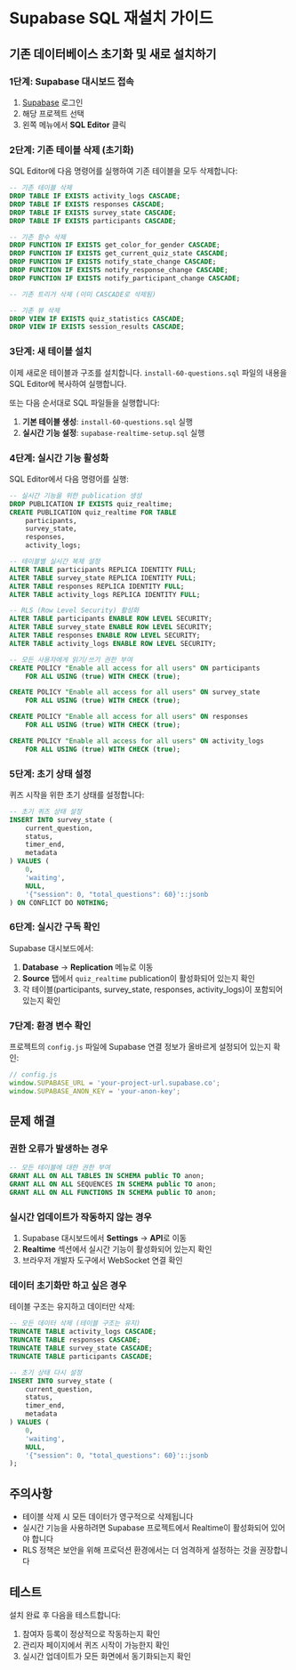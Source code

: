 # Supabase SQL 재설치 가이드

## 기존 데이터베이스 초기화 및 새로 설치하기

### 1단계: Supabase 대시보드 접속
1. [Supabase](https://app.supabase.com) 로그인
2. 해당 프로젝트 선택
3. 왼쪽 메뉴에서 **SQL Editor** 클릭

### 2단계: 기존 테이블 삭제 (초기화)
SQL Editor에 다음 명령어를 실행하여 기존 테이블을 모두 삭제합니다:

```sql
-- 기존 테이블 삭제
DROP TABLE IF EXISTS activity_logs CASCADE;
DROP TABLE IF EXISTS responses CASCADE;
DROP TABLE IF EXISTS survey_state CASCADE;
DROP TABLE IF EXISTS participants CASCADE;

-- 기존 함수 삭제
DROP FUNCTION IF EXISTS get_color_for_gender CASCADE;
DROP FUNCTION IF EXISTS get_current_quiz_state CASCADE;
DROP FUNCTION IF EXISTS notify_state_change CASCADE;
DROP FUNCTION IF EXISTS notify_response_change CASCADE;
DROP FUNCTION IF EXISTS notify_participant_change CASCADE;

-- 기존 트리거 삭제 (이미 CASCADE로 삭제됨)

-- 기존 뷰 삭제
DROP VIEW IF EXISTS quiz_statistics CASCADE;
DROP VIEW IF EXISTS session_results CASCADE;
```

### 3단계: 새 테이블 설치
이제 새로운 테이블과 구조를 설치합니다. `install-60-questions.sql` 파일의 내용을 SQL Editor에 복사하여 실행합니다.

또는 다음 순서대로 SQL 파일들을 실행합니다:

1. **기본 테이블 생성**: `install-60-questions.sql` 실행
2. **실시간 기능 설정**: `supabase-realtime-setup.sql` 실행

### 4단계: 실시간 기능 활성화
SQL Editor에서 다음 명령어를 실행:

```sql
-- 실시간 기능을 위한 publication 생성
DROP PUBLICATION IF EXISTS quiz_realtime;
CREATE PUBLICATION quiz_realtime FOR TABLE 
    participants,
    survey_state,
    responses,
    activity_logs;

-- 테이블별 실시간 복제 설정
ALTER TABLE participants REPLICA IDENTITY FULL;
ALTER TABLE survey_state REPLICA IDENTITY FULL;
ALTER TABLE responses REPLICA IDENTITY FULL;
ALTER TABLE activity_logs REPLICA IDENTITY FULL;

-- RLS (Row Level Security) 활성화
ALTER TABLE participants ENABLE ROW LEVEL SECURITY;
ALTER TABLE survey_state ENABLE ROW LEVEL SECURITY;
ALTER TABLE responses ENABLE ROW LEVEL SECURITY;
ALTER TABLE activity_logs ENABLE ROW LEVEL SECURITY;

-- 모든 사용자에게 읽기/쓰기 권한 부여
CREATE POLICY "Enable all access for all users" ON participants
    FOR ALL USING (true) WITH CHECK (true);

CREATE POLICY "Enable all access for all users" ON survey_state
    FOR ALL USING (true) WITH CHECK (true);

CREATE POLICY "Enable all access for all users" ON responses
    FOR ALL USING (true) WITH CHECK (true);

CREATE POLICY "Enable all access for all users" ON activity_logs
    FOR ALL USING (true) WITH CHECK (true);
```

### 5단계: 초기 상태 설정
퀴즈 시작을 위한 초기 상태를 설정합니다:

```sql
-- 초기 퀴즈 상태 설정
INSERT INTO survey_state (
    current_question,
    status,
    timer_end,
    metadata
) VALUES (
    0,
    'waiting',
    NULL,
    '{"session": 0, "total_questions": 60}'::jsonb
) ON CONFLICT DO NOTHING;
```

### 6단계: 실시간 구독 확인
Supabase 대시보드에서:
1. **Database** → **Replication** 메뉴로 이동
2. **Source** 탭에서 `quiz_realtime` publication이 활성화되어 있는지 확인
3. 각 테이블(participants, survey_state, responses, activity_logs)이 포함되어 있는지 확인

### 7단계: 환경 변수 확인
프로젝트의 `config.js` 파일에 Supabase 연결 정보가 올바르게 설정되어 있는지 확인:

```javascript
// config.js
window.SUPABASE_URL = 'your-project-url.supabase.co';
window.SUPABASE_ANON_KEY = 'your-anon-key';
```

## 문제 해결

### 권한 오류가 발생하는 경우
```sql
-- 모든 테이블에 대한 권한 부여
GRANT ALL ON ALL TABLES IN SCHEMA public TO anon;
GRANT ALL ON ALL SEQUENCES IN SCHEMA public TO anon;
GRANT ALL ON ALL FUNCTIONS IN SCHEMA public TO anon;
```

### 실시간 업데이트가 작동하지 않는 경우
1. Supabase 대시보드에서 **Settings** → **API**로 이동
2. **Realtime** 섹션에서 실시간 기능이 활성화되어 있는지 확인
3. 브라우저 개발자 도구에서 WebSocket 연결 확인

### 데이터 초기화만 하고 싶은 경우
테이블 구조는 유지하고 데이터만 삭제:

```sql
-- 모든 데이터 삭제 (테이블 구조는 유지)
TRUNCATE TABLE activity_logs CASCADE;
TRUNCATE TABLE responses CASCADE;
TRUNCATE TABLE survey_state CASCADE;
TRUNCATE TABLE participants CASCADE;

-- 초기 상태 다시 설정
INSERT INTO survey_state (
    current_question,
    status,
    timer_end,
    metadata
) VALUES (
    0,
    'waiting',
    NULL,
    '{"session": 0, "total_questions": 60}'::jsonb
);
```

## 주의사항
- 테이블 삭제 시 모든 데이터가 영구적으로 삭제됩니다
- 실시간 기능을 사용하려면 Supabase 프로젝트에서 Realtime이 활성화되어 있어야 합니다
- RLS 정책은 보안을 위해 프로덕션 환경에서는 더 엄격하게 설정하는 것을 권장합니다

## 테스트
설치 완료 후 다음을 테스트합니다:
1. 참여자 등록이 정상적으로 작동하는지 확인
2. 관리자 페이지에서 퀴즈 시작이 가능한지 확인
3. 실시간 업데이트가 모든 화면에서 동기화되는지 확인